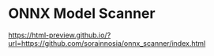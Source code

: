 # ONNX Model Scanner
https://html-preview.github.io/?url=https://github.com/sorainnosia/onnx_scanner/index.html
